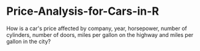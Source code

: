 # Price-Analysis-for-Cars-in-R
How is a car's price affected by company, year, horsepower, number of cylinders, number of doors, miles per gallon on the highway and miles per gallon in the city?
